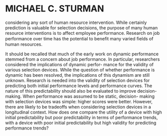 # MICHAEL C. STURMAN

considering any sort of human resource intervention. While certainly prediction is valuable for selection decisions, the purpose of many human resource interventions is to affect employee performance. Research on job performance over time has the potential to beneﬁt many varied ﬁelds of human resources.

It should be recalled that much of the early work on dynamic performance stemmed from a concern about job performance. In particular, researchers considered the implications of dynamic perfor- mance for the validity of various selection devices. While the question of whether performance is dynamic has been resolved, the implications of this dynamism are still unknown. Research is needed into the validity of selection devices for predicting both initial performance levels and performance curves. The nature of this predictability should also be evaluated to improve decision-making. When performance was assumed to be static, decision- making with selection devices was simple: higher scores were better. However, there are likely to be tradeoffs when considering selection devices in a longitudinal context. How does one compare the utility of a device with high initial predictability but poor predictability in terms of performance trends, with a device with poor initial predictability but high validity for predicting performance trends?
